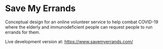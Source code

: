 # Save My Errands
Conceptual design for an online volunteer service to help combat COVID-19 where the elderly and immunodeficient people can request people to run errands for them.

Live development version at: https://www.savemyerrands.com/
